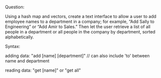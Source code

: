 Question:

Using a hash map and vectors, create a text interface to allow a user to add employee names to a department in a company; for example, “Add Sally to Engineering” or “Add Amir to Sales.” Then let the user retrieve a list of all people in a department or all people in the company by department, sorted alphabetically.



Syntax:

adding data: "add [name] [department]"    // can also include 'to' between name and department

reading data: "get [name]" or "get all"
